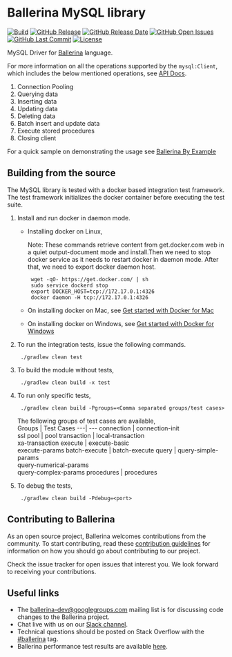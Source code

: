 Ballerina MySQL library
===================

  [![Build](https://github.com/ballerina-platform/module-ballerinax-mysql/workflows/Build/badge.svg)](https://github.com/ballerina-platform/module-ballerinax-mysql/actions?query=workflow%3ABuild)
  [![GitHub Release](https://img.shields.io/github/release/ballerina-platform/module-ballerinax-mysql.svg)](https://central.ballerina.io/ballerinax/mysql)
  [![GitHub Release Date](https://img.shields.io/github/release-date/ballerina-platform/module-ballerinax-mysql.svg)](https://central.ballerina.io/ballerinax/mysql)
  [![GitHub Open Issues](https://img.shields.io/github/issues-raw/ballerina-platform/module-ballerinax-mysql.svg)](https://github.com/ballerina-platform/module-ballerinax-mysql/issues)
  [![GitHub Last Commit](https://img.shields.io/github/last-commit/ballerina-platform/module-ballerinax-mysql.svg)](https://github.com/ballerina-platform/module-ballerinax-mysql/commits/master)
  [![License](https://img.shields.io/badge/License-Apache%202.0-blue.svg)](https://opensource.org/licenses/Apache-2.0)

MySQL Driver for <a target="_blank" href="https://ballerina.io/">Ballerina</a> language.

For more information on all the operations supported by the `mysql:Client`, which includes the below mentioned operations, see [API Docs](https://ballerina.io/swan-lake/learn/api-docs/ballerina/mysql/).

1. Connection Pooling
1. Querying data
1. Inserting data
1. Updating data
1. Deleting data
1. Batch insert and update data
1. Execute stored procedures
1. Closing client

For a quick sample on demonstrating the usage see [Ballerina By Example](https://ballerina.io/swan-lake/learn/by-example/)

## Building from the source

The MySQL library is tested with a docker based integration test framework. The test framework initializes the docker container before executing the test suite.

1. Install and run docker in daemon mode.

    * Installing docker on Linux,

      Note:
      These commands retrieve content from get.docker.com web in a quiet output-document mode and install.Then we need to stop docker service as it needs to restart docker in daemon mode. After that, we need to export docker daemon host.

           wget -qO- https://get.docker.com/ | sh
           sudo service dockerd stop
           export DOCKER_HOST=tcp://172.17.0.1:4326
           docker daemon -H tcp://172.17.0.1:4326

    * On installing docker on Mac, see <a target="_blank" href="https://docs.docker.com/docker-for-mac/">Get started with Docker for Mac</a>

    * On installing docker on Windows, see <a target="_blank" href="https://docs.docker.com/docker-for-windows/">Get started with Docker for Windows</a>

2. To run the integration tests, issue the following commands.

        ./gradlew clean test

3. To build the module without tests,

        ./gradlew clean build -x test

4. To run only specific tests,

        ./gradlew clean build -Pgroups=<Comma separated groups/test cases>

   The following groups of test cases are available,<br>
   Groups | Test Cases
   ---| ---
   connection | connection-init<br> ssl
   pool | pool
   transaction | local-transaction <br> xa-transaction
   execute | execute-basic <br> execute-params
   batch-execute | batch-execute 
   query | query-simple-params<br>query-numerical-params<br>query-complex-params
   procedures | procedures

5. To debug the tests,

        ./gradlew clean build -Pdebug=<port>

## Contributing to Ballerina

As an open source project, Ballerina welcomes contributions from the community. To start contributing, read these [contribution guidelines](https://github.com/ballerina-platform/ballerina-lang/blob/master/CONTRIBUTING.md) for information on how you should go about contributing to our project.

Check the issue tracker for open issues that interest you. We look forward to receiving your contributions.

## Useful links

* The ballerina-dev@googlegroups.com mailing list is for discussing code changes to the Ballerina project.
* Chat live with us on our [Slack channel](https://ballerina.io/community/slack/).
* Technical questions should be posted on Stack Overflow with the [#ballerina](https://stackoverflow.com/questions/tagged/ballerina) tag.
* Ballerina performance test results are available [here](performance/benchmarks/summary.md).
